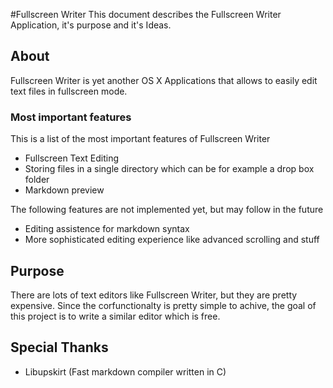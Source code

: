 #Fullscreen Writer
This document describes the Fullscreen Writer Application, it's purpose and it's Ideas.

## About
Fullscreen Writer is yet another OS X Applications that allows to easily edit text files in fullscreen mode.

### Most important features
This is a list of the most important features of Fullscreen Writer
* Fullscreen Text Editing 
* Storing files in a single directory which can be for example a drop box folder
* Markdown preview

The following features are not implemented yet, but may follow in the future
* Editing assistence for markdown syntax
* More sophisticated editing experience like advanced scrolling and stuff


## Purpose
There are lots of text editors like Fullscreen Writer, but they are pretty expensive. Since the corfunctionalty is pretty simple to achive, the goal of this project is to write a similar editor which is free.

## Special Thanks
* Libupskirt (Fast markdown compiler written in C)

